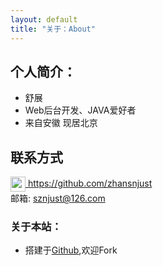 ```yaml
---
layout: default
title: "关于：About"
---
```


## 个人简介：

* 舒展
* Web后台开发、JAVA爱好者
* 来自安徽 现居北京

## 联系方式

<p class="contact">
 
 <a href="https://github.com/zhansnjust" title="Github联系我"><img src="http://www.github.com/favicon.ico" width="24" height="24" style="display:inline-block;vertical-align:middle"> https://github.com/zhansnjust</a><br/>
邮箱: sznjust@126.com 
</p>

### 关于本站：

* 搭建于[Github](https://github.com/zhansnjust/zhansnjust.github.io),欢迎Fork
